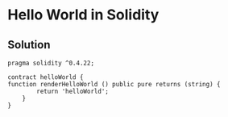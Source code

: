 # Hello World in Solidity

## Solution

```Solidity
pragma solidity ^0.4.22;

contract helloWorld {
function renderHelloWorld () public pure returns (string) {
		return 'helloWorld';
	}
}
```
